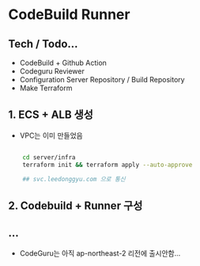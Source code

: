 # CodeBuild Runner

## Tech / Todo...

- CodeBuild + Github Action
- Codeguru Reviewer
- Configuration Server Repository / Build Repository 
- Make Terraform

## 1. ECS + ALB 생성

- VPC는 이미 만들었음

```sh

    cd server/infra
    terraform init && terraform apply --auto-approve

    ## svc.leedonggyu.com 으로 통신
```

## 2. Codebuild + Runner 구성

## ...

- CodeGuru는 아직 ap-northeast-2 리전에 출시안함...